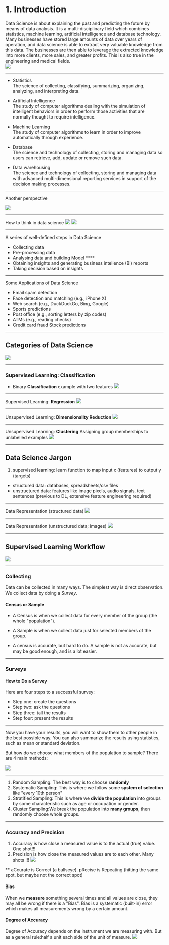 # 1. Introduction
Data Science is about explaining the past and predicting the future by means of data analysis.  It is a multi-disciplinary field which combines statistics, machine learning, artificial intelligence and database technology. Many businesses have stored large amounts of data over years of operation, and data science is able to extract very valuable knowledge from this data. The businesses are then able to leverage the extracted knowledge into more clients, more sales, and greater profits. This is also true in the engineering and medical fields.		
![](https://i.imgur.com/UWzpAGB.png)

----

- Statistics		
The science of collecting, classifying, summarizing, organizing, analyzing, and interpreting data.		
 		
- Artificial Intelligence		
The study of computer algorithms dealing with the simulation of intelligent behaviors in order to perform those activities that are normally thought to require intelligence.		

- Machine Learning		
The study of computer algorithms to learn in order to improve automatically through experience.		
 		
- Database 		
The science and technology of collecting, storing and managing data so users can retrieve, add, update or remove such data.		
 		
- Data warehousing		
The science and technology of collecting, storing and managing data with advanced multi-dimensional reporting services in support of the decision making processes.

----

Another perspective

![](https://i.imgur.com/SnrKwjb.jpg)

----

How to think in data science
![](https://i.imgur.com/v6iqO5v.png)
![](https://i.imgur.com/3kLFJCH.png)

----

A series of well-defined steps in Data Science
*  Collecting data
*  Pre-processing data
*  Analysing data and building Model ****
*  Obtaining insights and generating business intellence (BI) reports
*  Taking decision based on insights

----

Some Applications of Data Science
* Email spam detection
* Face detection and matching (e.g., iPhone X)
* Web search (e.g., DuckDuckGo, Bing, Google)
* Sports predictions
* Post office (e.g., sorting letters by zip codes)
* ATMs (e.g., reading checks)
* Credit card fraud Stock predictions

----

## Categories of Data Science
![](https://i.imgur.com/DfwSdZc.png)

----

### Supervised Learning: Classification
- Binary **Classification** example with two features
![](https://i.imgur.com/w7i78bN.png)

----

Supervised Learning: **Regression**
![](https://i.imgur.com/FolSEwT.png)

----

Unsupervised Learning: **Dimensionality Reduction**
![](https://i.imgur.com/Jw242rP.png)

----

Unsupervised Learning: **Clustering**
Assigning group memberships to unlabelled examples
![](https://i.imgur.com/rVsN1lH.png)

----

## Data Science Jargon
1. supervised learning: 
learn function to map input x (features) to output y (targets)
- structured data: 
databases, spreadsheets/csv files
- unstructured data: 
features like image pixels, audio signals, text sentences (previous to DL, extensive feature engineering required)

----

Data Representation (structured data)
![](https://i.imgur.com/PCjZLRO.png)

----

Data Representation (unstructured data; images)
![](https://i.imgur.com/aZbQXXD.png)

----

## Supervised Learning Workflow
![](https://i.imgur.com/MGpvwNt.png)

----

### Collecting
Data can be collected in many ways. The simplest way is direct observation. We collect data by doing a $Survey$.

#### Census or Sample
- A Census is when we collect data for every member of the group (the whole "population").

- A Sample is when we collect data just for selected members of the group.
- A census is accurate, but hard to do. A sample is not as accurate, but may be good enough, and is a lot easier.

----

### Surveys
#### How to Do a Survey
Here are four steps to a successful survey:
- Step one: create the questions
- Step two: ask the questions
- Step three: tall the results
- Step four: present the results

----

Now you have your results, you will want to show them to other people in the best possible way. You can also summarize the results using statistics, such as mean or standard deviation.

But how do we choose what members of the population to sample?
There are 4 main methods:

![](https://i.imgur.com/ECRg8X3.png)

----

1. Random Sampling: The best way is to choose **randomly**
2. Systematic Sampling: This is where we follow some **system of selection** like "every 10th person"
3. Stratified Sampling: This is where we **divide the population** into groups by some characteristic such as age or occupation or gender.
4. Cluster Sampling:We break the population into **many groups**, then randomly choose whole groups.

----

### Accuracy and Precision
1. Accuracy is how close a measured value is to the actual (true) value. One shot!!!
2. Precision is how close the measured values are to each other. Many shots !!!
![](https://i.imgur.com/Ols0XXz.png)

** aCcurate is Correct (a bullseye). pRecise is Repeating (hitting the same spot, but maybe not the correct spot)

#### Bias
When we **measure** something several times and all values are close, they may all be wrong if there is a "Bias". Bias is a systematic (built-in) error which makes all measurements wrong by a certain amount.

#### Degree of Accuracy
Degree of Accuracy depends on the instrument we are measuring with. But as a general rule:half a unit each side of the unit of measure.
![](https://i.imgur.com/pEDyHB3.png)



